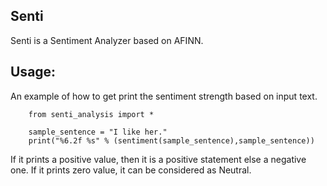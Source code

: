 Senti
---------

Senti is a Sentiment Analyzer based on AFINN.

Usage:
------

An example of how to get print the sentiment strength based on input text.

    	from senti_analysis import *

    	sample_sentence = "I like her."
    	print("%6.2f %s" % (sentiment(sample_sentence),sample_sentence))

If it prints a positive value, then it is a positive statement else a negative one.
If it prints zero value, it can be considered as Neutral.


